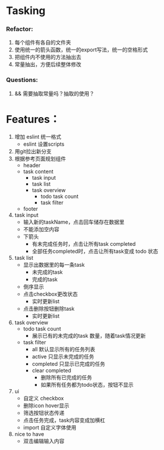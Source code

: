 # Tasking

### Refactor:
1. 每个组件有各自的文件夹
2. 使用统一的箭头函数，统一的export写法，统一的空格形式
3. 把组件内不使用的方法抽出去
4. 常量抽出，方便后续整体修改

### Questions:
1. && 需要抽取常量吗？抽取的使用？

# Features：
1. 增加 eslint 统一格式
    - eslint 设置scripts 
2. 用git拉出新分支
3. 根据参考页面规划组件
    - header
    - task content
        - task input
        - task list
        - task overview
          - todo task count
          - task filter
    - footer
4. task input
   - 输入新的taskName，点击回车储存在数据里
   - 不能添加空内容
   - 下箭头
     - 有未完成任务时，点击让所有task completed
     - 全部任务completed时，点击让所有task变成 todo 状态
5. task list
   - 显示出数据里的每一条task
     - 未完成的task
     - 完成的task
   - 倒序显示
   - 点击checkbox更改状态
     - 实时更新list
   - 点击删除按钮删除task     
     - 实时更新list
6. task overview
   - todo task count
     - 展示已有的未完成的task 数量，随着task情况更新
   - task filter
     - all 默认显示所有的任务列表
     - active 只显示未完成的任务
     - completed 只显示已完成的任务
     - clear completed 
       - 删除所有已完成的任务
       - 如果所有任务都为todo状态，按钮不显示
7. ui
   - 自定义 checkbox
   - 删除icon hover显示
   - 筛选按钮状态传递
   - 点击任务完成，task内容变成加横杠
   - import 自定义字体使用
8. nice to have
   - 双击编辑输入内容
